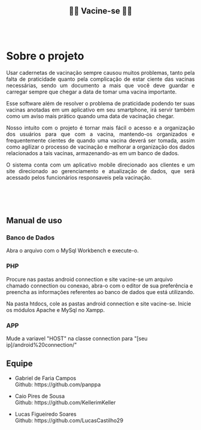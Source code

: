<h2 align="center">👩‍⚕️ Vacine-se 👨‍⚕️</h2>
<br><br>
<h1>Sobre o projeto</h1>
<div>
	<p align="justify">Usar cadernetas de vacinação sempre causou muitos problemas, tanto pela falta de praticidade quanto pela complicação de estar ciente das vacinas necessárias, sendo um documento a mais que você deve guardar e carregar sempre que chegar a data de tomar uma vacina importante.</p>
	<p align="justify">Esse software além de resolver o problema de praticidade podendo ter suas vacinas anotadas em um aplicativo em seu smartphone, irá servir também como um aviso mais prático quando uma data de vacinação chegar.</p>
	<p align="justify">Nosso intuito com o projeto é tornar mais fácil o acesso e a organização dos usuários para que com a vacina, mantendo-os organizados e frequentemente cientes de quando uma vacina deverá ser tomada, assim como agilizar o processo de vacinação e melhorar a organização dos dados relacionados a tais vacinas, armazenando-as em um banco de dados.</p>
	<p align="justify">O sistema conta com um aplicativo mobile direcionado aos clientes e um site direcionado ao gerenciamento e atualização de dados, que será acessado pelos funcionários responsaveis pela vacinação.</p>
</div>
<br><br><br>
<h2>Manual de uso</h2>
<h3>Banco de Dados</h3>
  <p>Abra o arquivo com o MySql Workbench e execute-o.</p>
<h3>PHP</h3>
  <p>Procure nas pastas android connection e site vacine-se um arquivo chamado connection ou conexao, abra-o com o editor de sua preferência e preencha as informações referentes ao banco de dados que está utilizando.</p>
  <p>Na pasta htdocs, cole as pastas android connection e site vacine-se. Inicie os módulos Apache e MySql no Xampp.</p>
<h3>APP</h3>
  <p>Mude a variavel "HOST" na classe connection para "[seu ip]/android%20connection/"</p>
<h2>Equipe</h2>
<div>
  <ul>
    <li>Gabriel de Faria Campos</li>
      Github: https://github.com/panppa
  </ul>		
  <ul>
    <li>Caio Pires de Sousa</li>
      Github: https://github.com/KellerimKeller
  </ul>		
  <ul>  
    <li>Lucas Figueiredo Soares</li>
      Github: https://github.com/LucasCastilho29 
  </ul>
  <!--
  provavelmente não é o jeito mais facil de fazer uma lista em .md mas como n da pra fazer igual o html vai ficar assim msm
  -->
</div>

